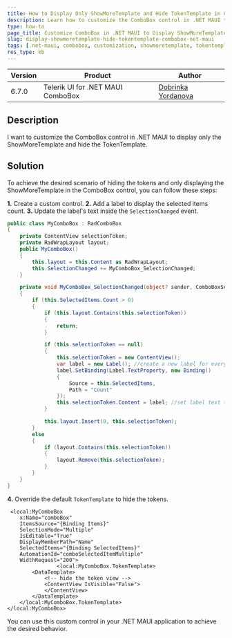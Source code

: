 ```yaml
---
title: How to Display Only ShowMoreTemplate and Hide TokenTemplate in ComboBox for .NET MAUI
description: Learn how to customize the ComboBox control in .NET MAUI to display only the ShowMoreTemplate and hide the TokenTemplate.
type: how-to
page_title: Customize ComboBox in .NET MAUI to Display ShowMoreTemplate and Hide TokenTemplate
slug: display-showmoretemplate-hide-tokentemplate-combobox-net-maui
tags: [.net-maui, combobox, customization, showmoretemplate, tokentemplate]
res_type: kb
---
```


| Version | Product | Author | 
| --- | --- | ---- | 
| 6.7.0 | Telerik UI for .NET MAUI ComboBox | [Dobrinka Yordanova](https://www.telerik.com/blogs/author/dobrinka-yordanova)| 


## Description

I want to customize the ComboBox control in .NET MAUI to display only the ShowMoreTemplate and hide the TokenTemplate.

## Solution

To achieve the desired scenario of hiding the tokens and only displaying the ShowMoreTemplate in the ComboBox control, you can follow these steps:

**1.** Create a custom control. 
**2.** Add a label to display the selected items count. 
**3.** Update the label's text inside the `SelectionChanged` event.

```C#
public class MyComboBox : RadComboBox
{
    private ContentView selectionToken;
    private RadWrapLayout layout;
    public MyComboBox()
    {
        this.layout = this.Content as RadWrapLayout;
        this.SelectionChanged += MyComboBox_SelectionChanged;
    }

    private void MyComboBox_SelectionChanged(object? sender, ComboBoxSelectionChangedEventArgs e)
    {
        if (this.SelectedItems.Count > 0)
        {
            if (this.layout.Contains(this.selectionToken))
            {
                return;
            }

            if (this.selectionToken == null)
            {
                this.selectionToken = new ContentView();
                var label = new Label(); //create a new label for every newly added token
                label.SetBinding(Label.TextProperty, new Binding()
                {
                    Source = this.SelectedItems,
                    Path = "Count"
                });
                this.selectionToken.Content = label; //set label text to selected items' count
            }

            this.layout.Insert(0, this.selectionToken);
        }
        else
        {
            if (layout.Contains(this.selectionToken))
            {
                layout.Remove(this.selectionToken);
            }
        }
    }
}
```

**4.** Override the default `TokenTemplate` to hide the tokens.

```xaml
 <local:MyComboBox 
    x:Name="comboBox"
    ItemsSource="{Binding Items}"
    SelectionMode="Multiple"
    IsEditable="True"
    DisplayMemberPath="Name"
    SelectedItems="{Binding SelectedItems}"
    AutomationId="comboSelectedItemMultiple"
    WidthRequest="200">
                <local:MyComboBox.TokenTemplate>
        <DataTemplate>
            <!-- hide the token view -->
            <ContentView IsVisible="False">
            </ContentView>
        </DataTemplate>
    </local:MyComboBox.TokenTemplate>
</local:MyComboBox>
```

You can use this custom control in your .NET MAUI application to achieve the desired behavior.
